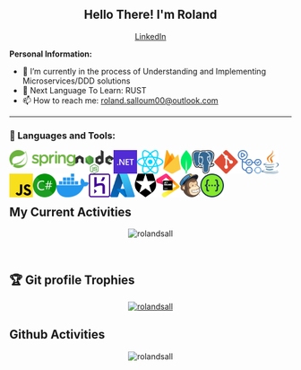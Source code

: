 <h2 align="center">Hello There! I'm Roland</a></h2>
<p align="center">
  <a href="https://www.linkedin.com/in/roland-salloum-09687b188/">LinkedIn</a> 
</p>



**Personal Information:**

- 🌱  I’m currently in the process of Understanding and Implementing Microservices/DDD solutions
- 📖  Next Language To Learn: RUST
- 📫  How to reach me: roland.salloum00@outlook.com

***

### 🔨 Languages and Tools:
<a> <img align="left" src="https://github.com/RolandSall/RolandSall/blob/main/assets/spring.svg" alt="spring-boot" height="32px"/> </a> 
<a> <img align="left" src="https://github.com/RolandSall/RolandSall/blob/main/assets/nodejs.svg" alt="nodejs" height="42px"/> </a> 
<a> <img align="left" src="https://github.com/RolandSall/RolandSall/blob/main/assets/dotnet.svg" alt="dotnet" height="42px"/> </a> 
<a> <img align="left" src="https://github.com/RolandSall/RolandSall/blob/main/assets/react.svg" alt="react" height="42px"/> </a> 
<a> <img align="left" src="https://github.com/RolandSall/RolandSall/blob/main/assets/firebase.svg" alt="firebase" height="42px"/> </a> 
<a> <img align="left" src="https://github.com/RolandSall/RolandSall/blob/main/assets/mongodb-icon.svg" alt="mongodb-icon" height="42px"/> </a> 
<a> <img align="left" src="https://github.com/RolandSall/RolandSall/blob/main/assets/postgresql.svg" alt="postgresql" height="42px"/> </a> 
<a> <img align="left" src="https://github.com/RolandSall/RolandSall/blob/main/assets/git-icon.svg" alt="git-icon" height="42px"/> </a> 
<a> <img align="left" src="https://github.com/RolandSall/RolandSall/blob/main/assets/github-actions.svg" alt="github-actions" height="42px"/> </a> 
<a> <img align="left" src="https://github.com/RolandSall/RolandSall/blob/main/assets/java.svg" alt="java" height="42px"/> </a> 
<a> <img align="left" src="https://github.com/RolandSall/RolandSall/blob/main/assets/javascript.svg" alt="javascript" height="42px"/> </a> 
<a> <img align="left" src="https://github.com/RolandSall/RolandSall/blob/main/assets/c-sharp.svg" alt="c-sharp" height="42px"/> </a> 
<a> <img align="left" src="https://github.com/RolandSall/RolandSall/blob/main/assets/docker-icon.svg" alt="docker-icon" height="42px"/> </a> 
<a> <img align="left" src="https://github.com/RolandSall/RolandSall/blob/main/assets/heroku-icon.svg" alt="heroku-icon" height="42px"/> </a> 
<a> <img align="left" src="https://github.com/RolandSall/RolandSall/blob/main/assets/microsoft-azure.svg" alt="microsoft-azure" height="42px"/> </a> 
<a> <img align="left" src="https://github.com/RolandSall/RolandSall/blob/main/assets/auth0-icon.svg" alt="auth0-icon" height="42px"/> </a> 
<a> <img align="left" src="https://github.com/RolandSall/RolandSall/blob/main/assets/jetbrains.svg" alt="jetbrains" height="42px"/> </a> 
<a> <img align="left" src="https://github.com/RolandSall/RolandSall/blob/main/assets/mailchimp-freddie.svg" alt="mailchimp-freddie" height="42px"/> </a> 
<a> <img align="left" src="https://github.com/RolandSall/RolandSall/blob/main/assets/swagger.svg" alt="swagger" height="42px"/> </a> 
<br><br><br><br>

## My Current Activities
<p align="center"><img src="https://github-readme-streak-stats.herokuapp.com/?user=rolandsall" alt="rolandsall" /></p>

<br>

## :trophy: Git profile Trophies

<p align="center">
  <a href="https://github.com/ryo-ma/github-profile-trophy"><img src="https://github-profile-trophy.vercel.app/?username=rolandsall&" alt="rolandsall" /></a> 
</p>



## Github Activities

<p align="center">
  

 <img src="https://github-readme-stats.vercel.app/api?username=rolandsall&count_private=true&show_icons=true&include_all_commits=true" alt="rolandsall" />
</p>

  



